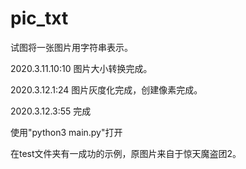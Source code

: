 # pic_txt
试图将一张图片用字符串表示。

2020.3.11.10:10 图片大小转换完成。

2020.3.12.1:24 图片灰度化完成，创建像素完成。

2020.3.12.3:55 完成

使用"python3 main.py"打开

在test文件夹有一成功的示例，原图片来自于惊天魔盗团2。